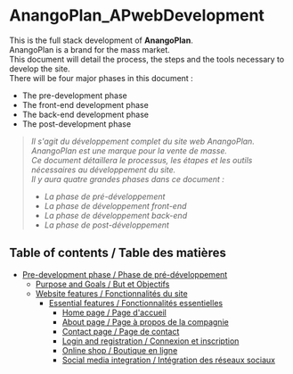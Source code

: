 <!--! PROJECT DESCRIPTION -->

# AnangoPlan_APwebDevelopment

This is the full stack development of **AnangoPlan**.\
AnangoPlan is a brand for the mass market.\
This document will detail the process, the steps and the tools necessary to develop the site.\
There will be four major phases in this document :

- The pre-development phase
- The front-end development phase
- The back-end development phase
- The post-development phase

> _Il s'agit du développement complet du site web *AnangoPlan*._\
> _AnangoPlan est une marque pour la vente de masse._\
> _Ce document détaillera le processus, les étapes et les outils nécessaires au développement du site._\
> _Il y aura quatre grandes phases dans ce document :_
>
> - _La phase de pré-développement_
> - _La phase de développement front-end_
> - _La phase de développement back-end_
> - _La phase de post-développement_

## Table of contents / Table des matières

- [Pre-development phase / Phase de pré-développement](#pre-development-phase--phase-de-pré-développement)
  - [Purpose and Goals / But et Objectifs](#purpose-and-goals--but-et-objectifs)
  - [Website features / Fonctionnalités du site](#website-features--fonctionnalités-du-site)
    - [Essential features / Fonctionnalités essentielles](#essential-features--fonctionnalités-essentielles)
      - [Home page / Page d'accueil](#home-page--page-daccueil)
      - [About page / Page à propos de la compagnie](#about-page--page-à-propos-de-la-compagnie)
      - [Contact page / Page de contact](#contact-page--page-de-contact)
      - [Login and registration / Connexion et inscription](#login-and-registration--connexion-et-inscription)
      - [Online shop / Boutique en ligne](#online-shop--boutique-en-ligne)
      - [Social media integration / Intégration des réseaux sociaux](#social-media-integration--intégration-des-réseaux-sociaux)
